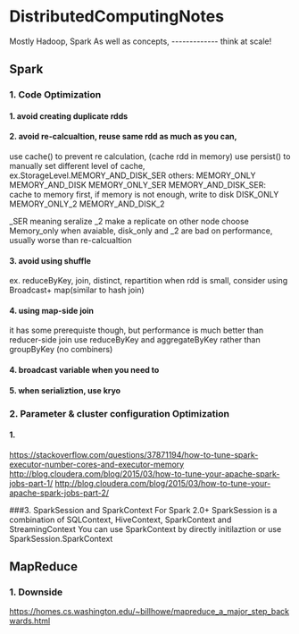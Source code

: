 # DistributedComputingNotes
Mostly Hadoop, Spark
As well as concepts, ------------- think at scale!

Spark
---------------------
### 1. Code Optimization

#### 1. avoid creating duplicate rdds


#### 2. avoid re-calcualtion, reuse same rdd as much as you can, 
use cache() to prevent re calculation, (cache rdd in memory)
use persist() to manually set different level of cache, 
ex.StorageLevel.MEMORY_AND_DISK_SER
others:
MEMORY_ONLY
MEMORY_AND_DISK
MEMORY_ONLY_SER
MEMORY_AND_DISK_SER: cache to memory first, if memory is not enough, write to disk
DISK_ONLY
MEMORY_ONLY_2
MEMORY_AND_DISK_2

_SER meaning seralize
_2 make a replicate on other node
choose Memory_only when avaiable, 
disk_only and _2 are bad on performance, usually worse than re-calcualtion

#### 3. avoid using shuffle
ex. reduceByKey, join, distinct, repartition
when rdd is small, consider using Broadcast+ map(similar to hash join)

#### 4. using map-side join
it has some prerequiste though, but performance is much better than reducer-side join
use reduceByKey and aggregateByKey rather than groupByKey (no combiners)

#### 4. broadcast variable when you need to

#### 5. when serializtion, use kryo

### 2. Parameter & cluster configuration Optimization
#### 1.
https://stackoverflow.com/questions/37871194/how-to-tune-spark-executor-number-cores-and-executor-memory
http://blog.cloudera.com/blog/2015/03/how-to-tune-your-apache-spark-jobs-part-1/
http://blog.cloudera.com/blog/2015/03/how-to-tune-your-apache-spark-jobs-part-2/

###3. SparkSession and SparkContext
For Spark 2.0+
SparkSession is a combination of SQLContext, HiveContext, SparkContext and StreamingContext
You can use SparkContext by directly initilaztion or use SparkSession.SparkContext


MapReduce
---------------------
### 1. Downside
https://homes.cs.washington.edu/~billhowe/mapreduce_a_major_step_backwards.html
